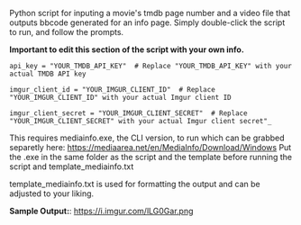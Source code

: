 Python script for inputing a movie's tmdb page number and a video file that outputs bbcode generated for an info page.
Simply double-click the script to run, and follow the prompts.

**Important to edit this section of the script with your own info.**

    api_key = "YOUR_TMDB_API_KEY"  # Replace "YOUR_TMDB_API_KEY" with your actual TMDB API key
    
    imgur_client_id = "YOUR_IMGUR_CLIENT_ID"  # Replace "YOUR_IMGUR_CLIENT_ID" with your actual Imgur client ID
    
    imgur_client_secret = "YOUR_IMGUR_CLIENT_SECRET"  # Replace "YOUR_IMGUR_CLIENT_SECRET" with your actual Imgur client secret"_

This requires mediainfo.exe, the CLI version, to run which can be grabbed separetly here:
https://mediaarea.net/en/MediaInfo/Download/Windows
Put the .exe in the same folder as the script and the template before running the script and template_mediainfo.txt

template_mediainfo.txt is used for formatting the output and can be adjusted to your liking.

**Sample Output:**:
https://i.imgur.com/lLG0Gar.png
